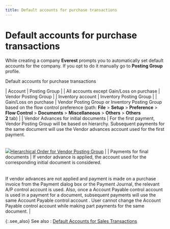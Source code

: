 ```yaml
---
title: Default accounts for purchase transactions
---
```


# Default accounts for purchase transactions


While creating a company **Everest**  prompts you to automatically set default accounts for the company. If  you opt to do it manually go to **Posting 
 Group** profile.


Default accounts for purchase transactions


| Account | Posting Group |
| All accounts except Gain/Loss on purchase | Vendor Posting Group |
| Inventory account | Inventory Posting Group |
| Gain/Loss on purchase | Vendor Posting Group or Inventory Posting Group based on the flow control  preference (path: **File** > **Setup** > **Preference**  > **Flow Control** > **Documents**  > **Miscellaneous** > **Others** > **Others <br/> 2** tab) |
| Vendor Advances for initial documents | For the first payment, Vendor Posting Group will be based on hierarchy.  Subsequent payments for the same document will use the Vendor advances  account used for the first payment.<br/><br/><br/>![]({{site.pp_baseurl}}/img/lens.gif)[Hierarchical  Order for Vendor Posting Group]({{site.bp_chm}}/misc/hierarchical_order_for_vendor_posting_group_misc_tab.html) |
| Payments for final documents | If vendor advance is applied, the account used for the corresponding  initial document is considered.<br/><br/><br/>If vendor advances are not applied and payment is made on a purchase  invoice from the Payment dialog box or the Payment Journal, the relevant  A/P control account is used. Also, once a Account Payable control account  is used in a payment for a document, subsequent payments will use the  same Account Payable control account . User cannot change the Account  Payable control account while making part payments for the same document. |



{:.see_also}
See also
: [Default  Accounts for Sales Transactions]({{site.sp_chm}}/misc/default_accounts_for_sales_transactions.html)
